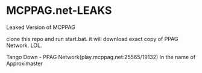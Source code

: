 # MCPPAG.net-LEAKS
Leaked Version of MCPPAG

clone this repo and run start.bat. it will download exact copy of PPAG Network. LOL.

Tango Down - PPAG Network(play.mcppag.net:25565/19132) In the name of Approximaster
